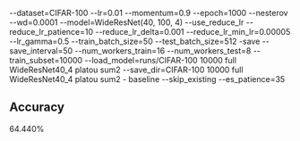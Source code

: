 --dataset=CIFAR-100 --lr=0.01 --momentum=0.9 --epoch=1000 --nesterov --wd=0.0001 --model=WideResNet(40, 100, 4) --use_reduce_lr --reduce_lr_patience=10 --reduce_lr_delta=0.001 --reduce_lr_min_lr=0.00005 --lr_gamma=0.5 --train_batch_size=50 --test_batch_size=512 -save --save_interval=50 --num_workers_train=16 --num_workers_test=8 --train_subset=10000 --load_model=runs/CIFAR-100 10000 full WideResNet40_4 platou sum2 --save_dir=CIFAR-100 10000 full WideResNet40_4 platou sum2 - baseline --skip_existing --es_patience=35
## Accuracy
 64.440%